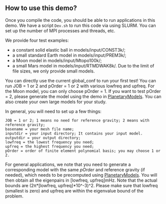 ## How to use this demo? 

Once you compile the code, you should be able to run applications in this demo. 
We have a script `Dev.sh` to run this code via using SLURM. 
You can set up the number of MPI processes and threads, etc. 

We provide four test examples: 
- a constant solid elastic ball in models/input/CONST3k/; 
- a small standard Earth model in models/input/PREM3k/; 
- a Moon model in models/input/Mtopo100k/; 
- a small Mars model in models/input/RTMDWAK8k/. 
Due to the limit of file sizes, we only provide small models. 

You can directly use the current global_conf to run your first test! 
You can run JOB = 1 or 2 and pOrder = 1 or 2 with various lowfreq and upfreq.
For the Moon model, you can only choose pOrder = 1. If you want to test pOrder = 2, 
please generate the model using the demo in  [PlanetaryModels](https://github.com/js1019/PlanetaryModels). 
You can also create your own large models for your study. 
 
In general, you will need to set up a few things:
~~~ 
JOB = 1 or 2; 1 means no need for reference gravity; 2 means with reference gravity;
basename = your mesh file name; 
inputdir = your input directory; It contains your input model. 
outputdir = your output directory;
lowfreq = the lowest frequency you need;
upfreq = the highest frequency you need;
pOrder = order of finite element polynomial basis; you may choose 1 or 2. 
~~~

For general applications, we note that you need to generate a corresponding model with the same _pOrder_ 
and reference gravity (if needed), which needs to be precomputed using [PlanetaryModels](https://github.com/js1019/PlanetaryModels). 
You will then obtain all the eigenpairs in [lowfreq, upfreq]mHz. 
Note that the actual bounds are (2&pi;*[lowfreq, upfreq]*10^-3)^2. 
Please make sure that lowfreq (smallest is zero) and upfreq 
are within the eigenvalue bound of the problem. 


